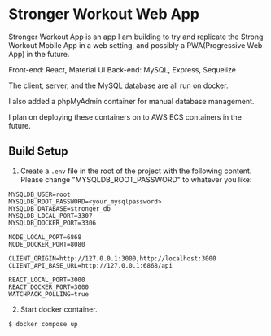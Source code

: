 # Stronger Workout Web App

Stronger Workout App is an app I am building to try and replicate the Strong Workout Mobile App in a web setting, and possibly a PWA(Progressive Web App) in the future.

Front-end: React, Material UI
Back-end: MySQL, Express, Sequelize

The client, server, and the MySQL database are all run on docker.

I also added a phpMyAdmin container for manual database management.

I plan on deploying these containers on to AWS ECS containers in the future.

## Build Setup

1. Create a `.env` file in the root of the project with the following content. Please change "MYSQLDB_ROOT_PASSWORD" to whatever you like:

```plaintext
MYSQLDB_USER=root
MYSQLDB_ROOT_PASSWORD=<your_mysqlpassword>
MYSQLDB_DATABASE=stronger_db
MYSQLDB_LOCAL_PORT=3307
MYSQLDB_DOCKER_PORT=3306

NODE_LOCAL_PORT=6868
NODE_DOCKER_PORT=8080

CLIENT_ORIGIN=http://127.0.0.1:3000,http://localhost:3000
CLIENT_API_BASE_URL=http://127.0.0.1:6868/api

REACT_LOCAL_PORT=3000
REACT_DOCKER_PORT=3000
WATCHPACK_POLLING=true
```

2. Start docker container.

```bash
$ docker compose up
```
